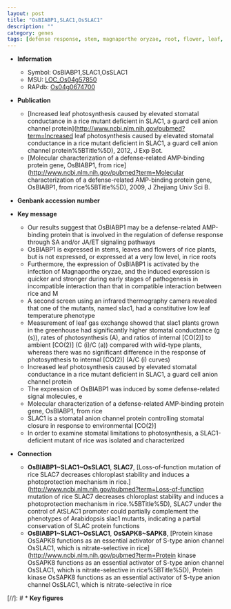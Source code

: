 ```yaml
---
layout: post
title: "OsBIABP1,SLAC1,OsSLAC1"
description: ""
category: genes
tags: [defense response, stem, magnaporthe oryzae, root, flower, leaf, defense, temperature, stomatal, photosynthesis, stomata,  sa ]
---
```


* **Information**  
    + Symbol: OsBIABP1,SLAC1,OsSLAC1  
    + MSU: [LOC_Os04g57850](http://rice.plantbiology.msu.edu/cgi-bin/ORF_infopage.cgi?orf=LOC_Os04g57850)  
    + RAPdb: [Os04g0674700](http://rapdb.dna.affrc.go.jp/viewer/gbrowse_details/irgsp1?name=Os04g0674700)  

* **Publication**  
    + [Increased leaf photosynthesis caused by elevated stomatal conductance in a rice mutant deficient in SLAC1, a guard cell anion channel protein](http://www.ncbi.nlm.nih.gov/pubmed?term=Increased leaf photosynthesis caused by elevated stomatal conductance in a rice mutant deficient in SLAC1, a guard cell anion channel protein%5BTitle%5D), 2012, J Exp Bot.
    + [Molecular characterization of a defense-related AMP-binding protein gene, OsBIABP1, from rice](http://www.ncbi.nlm.nih.gov/pubmed?term=Molecular characterization of a defense-related AMP-binding protein gene, OsBIABP1, from rice%5BTitle%5D), 2009, J Zhejiang Univ Sci B.

* **Genbank accession number**  

* **Key message**  
    + Our results suggest that OsBIABP1 may be a defense-related AMP-binding protein that is involved in the regulation of defense response through SA and/or JA/ET signaling pathways
    + OsBIABP1 is expressed in stems, leaves and flowers of rice plants, but is not expressed, or expressed at a very low level, in rice roots
    + Furthermore, the expression of OsBIABP1 is activated by the infection of Magnaporthe oryzae, and the induced expression is quicker and stronger during early stages of pathogenesis in incompatible interaction than that in compatible interaction between rice and M
    + A second screen using an infrared thermography camera revealed that one of the mutants, named slac1, had a constitutive low leaf temperature phenotype
    + Measurement of leaf gas exchange showed that slac1 plants grown in the greenhouse had significantly higher stomatal conductance (g (s)), rates of photosynthesis (A), and ratios of internal [CO(2)] to ambient [CO(2)] (C (i)/C (a)) compared with wild-type plants, whereas there was no significant difference in the response of photosynthesis to internal [CO(2)] (A/C (i) curves)
    + Increased leaf photosynthesis caused by elevated stomatal conductance in a rice mutant deficient in SLAC1, a guard cell anion channel protein
    + The expression of OsBIABP1 was induced by some defense-related signal molecules, e
    + Molecular characterization of a defense-related AMP-binding protein gene, OsBIABP1, from rice
    + SLAC1 is a stomatal anion channel protein controlling stomatal closure in response to environmental [CO(2)]
    + In order to examine stomatal limitations to photosynthesis, a SLAC1-deficient mutant of rice was isolated and characterized

* **Connection**  
    + __OsBIABP1~SLAC1~OsSLAC1__, __SLAC7__, [Loss-of-function mutation of rice SLAC7 decreases chloroplast stability and induces a photoprotection mechanism in rice.](http://www.ncbi.nlm.nih.gov/pubmed?term=Loss-of-function mutation of rice SLAC7 decreases chloroplast stability and induces a photoprotection mechanism in rice.%5BTitle%5D), SLAC7 under the control of AtSLAC1 promoter could partially complement the phenotypes of Arabidopsis slac1 mutants, indicating a partial conservation of SLAC protein functions
    + __OsBIABP1~SLAC1~OsSLAC1__, __OsSAPK8~SAPK8__, [Protein kinase OsSAPK8 functions as an essential activator of S-type anion channel OsSLAC1, which is nitrate-selective in rice](http://www.ncbi.nlm.nih.gov/pubmed?term=Protein kinase OsSAPK8 functions as an essential activator of S-type anion channel OsSLAC1, which is nitrate-selective in rice%5BTitle%5D), Protein kinase OsSAPK8 functions as an essential activator of S-type anion channel OsSLAC1, which is nitrate-selective in rice

[//]: # * **Key figures**  


